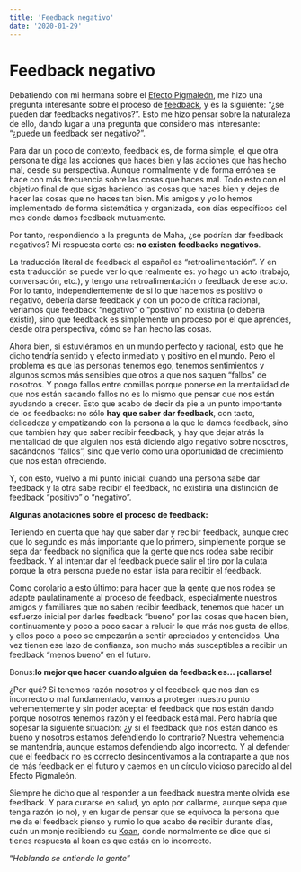 ```yaml
---
title: 'Feedback negativo'
date: '2020-01-29'
---
```

# Feedback negativo

Debatiendo con mi hermana sobre el [Efecto Pigmaleón](https://es.wikipedia.org/wiki/Efecto_Pigmali%C3%B3n), me hizo una pregunta interesante sobre el proceso de [feedback](https://en.wikipedia.org/wiki/Feedback), y es la siguiente: “¿se pueden dar feedbacks negativos?”. Esto me hizo pensar sobre la naturaleza de ello, dando lugar a una pregunta que considero más interesante: “¿puede un feedback ser negativo?”.

Para dar un poco de contexto, feedback es, de forma simple, el que otra persona te diga las acciones que haces bien y las acciones que has hecho mal, desde su perspectiva. Aunque normalmente y de forma errónea se hace con más frecuencia sobre las cosas que haces mal. Todo esto con el objetivo final de que sigas haciendo las cosas que haces bien y dejes de hacer las cosas que no haces tan bien. Mis amigos y yo lo hemos implementado de forma sistemática y organizada, con días específicos del mes donde damos feedback mutuamente.

Por tanto, respondiendo a la pregunta de Maha, ¿se podrían dar feedback negativos? Mi respuesta corta es: **no existen feedbacks negativos**.

La traducción literal de feedback al español es “retroalimentación”. Y en esta traducción se puede ver lo que realmente es: yo hago un acto (trabajo, conversación, etc.), y tengo una retroalimentación o feedback de ese acto. Por lo tanto, independientemente de si lo que hacemos es positivo o negativo, debería darse feedback y con un poco de crítica racional, veríamos que feedback “negativo” o “positivo” no existiría (o debería existir), sino que feedback es simplemente un proceso por el que aprendes, desde otra perspectiva, cómo se han hecho las cosas.

Ahora bien, si estuviéramos en un mundo perfecto y racional, esto que he dicho tendría sentido y efecto inmediato y positivo en el mundo. Pero el problema es que las personas tenemos ego, tenemos sentimientos y algunos somos más sensibles que otros a que nos saquen “fallos” de nosotros. Y pongo fallos entre comillas porque ponerse en la mentalidad de que nos están sacando fallos no es lo mismo que pensar que nos están ayudando a crecer. Esto que acabo de decir da pie a un punto importante de los feedbacks: no sólo **hay que saber dar feedback**, con tacto, delicadeza y empatizando con la persona a la que le damos feedback, sino que también hay que saber recibir feedback, y hay que dejar atrás la mentalidad de que alguien nos está diciendo algo negativo sobre nosotros, sacándonos “fallos”, sino que verlo como una oportunidad de crecimiento que nos están ofreciendo.

Y, con esto, vuelvo a mi punto inicial: cuando una persona sabe dar feedback y la otra sabe recibir el feedback, no existiría una distinción de feedback “positivo” o “negativo”.

**Algunas anotaciones sobre el proceso de feedback:**

Teniendo en cuenta que hay que saber dar y recibir feedback, aunque creo que lo segundo es más importante que lo primero, simplemente porque se sepa dar feedback no significa que la gente que nos rodea sabe recibir feedback. Y al intentar dar el feedback puede salir el tiro por la culata porque la otra persona puede no estar lista para recibir el feedback.

Como corolario a esto último: para hacer que la gente que nos rodea se adapte paulatinamente al proceso de feedback, especialmente nuestros amigos y familiares que no saben recibir feedback, tenemos que hacer un esfuerzo inicial por darles feedback “bueno” por las cosas que hacen bien, continuamente y poco a poco sacar a relucir lo que más nos gusta de ellos, y ellos poco a poco se empezarán a sentir apreciados y entendidos. Una vez tienen ese lazo de confianza, son mucho más susceptibles a recibir un feedback “menos bueno” en el futuro.

Bonus:**lo mejor que hacer cuando alguien da feedback es... ¡callarse!**

¿Por qué? Si tenemos razón nosotros y el feedback que nos dan es incorrecto o mal fundamentado,  vamos a proteger nuestro punto vehementemente y sin poder aceptar el feedback que nos están dando porque nosotros tenemos razón y el feedback está mal. Pero habría que sopesar la siguiente situación:  ¿y si el feedback que nos están dando es bueno y nosotros estamos defendiendo lo contrario? Nuestra vehemencia se mantendría, aunque estamos defendiendo algo incorrecto. Y al defender que el feedback no es correcto desincentivamos a la contraparte a que nos de más feedback en el futuro y caemos en un círculo vicioso parecido al del Efecto Pigmaleón.

Siempre he dicho que al responder a un feedback nuestra mente olvida ese feedback. Y para curarse en salud, yo opto por callarme, aunque sepa que tenga razón (o no), y en lugar de pensar que se equivoca la persona que me da el feedback pienso y rumio lo que acabo de recibir durante días, cuán un monje recibiendo su [Koan](https://es.wikipedia.org/wiki/K%C5%8Dan), donde normalmente se dice que si tienes respuesta al koan es que estás en lo incorrecto.

“*Hablando se entiende la gente*”
